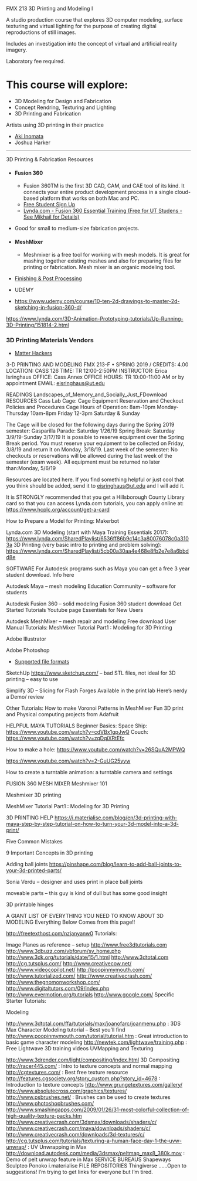 FMX 213 3D Printing and Modeling I

A studio production course that explores 3D computer modeling, surface texturing and virtual lighting 
for the purpose of creating digital reproductions of still images. 

Includes an investigation into the concept of virtual and artificial reality imagery. 

Laboratory fee required.




# This course will explore:

* 3D Modeling for Design and Fabrication
* Concept Rendring, Texturing and Lighting
* 3D Printing and Fabrication


Artists using 3D printing in their practice

* [Aki Inomata](https://www.aki-inomata.com/)
* Joshua Harker
---

3D Printing & Fabrication Resources

* #### Fusion 360
  * Fusion 360TM is the first 3D CAD, CAM, and CAE tool of its kind. It connects your entire product development process in a single cloud-based platform that works on both Mac and PC.
  * [Free Student Sign Up](https://www.autodesk.com/products/fusion-360/students-teachers-educators)
  * [Lynda.com - Fusion 360 Essential Training (Free for UT Studens - See Mikhail for Details)](https://www.lynda.com/Fusion-360-tutorials/Fusion-360-Essential-Training-REVISION/5034167-2.html?srchtrk=index%3a1%0alinktypeid%3a2%0aq%3afusion+360%0apage%3a1%0as%3arelevance%0asa%3atrue%0aproducttypeid%3a2)


* Good for small to medium-size fabrication projects.

* #### MeshMixer
  * Meshmixer is a free tool for working with mesh models. It is great for mashing together existing meshes and also for preparing files for printing or fabrication. Mesh mixer is an organic modeling tool. 


* [Finishing & Post Processing](https://makezine.com/projects/make-34/skill-builder-finishing-and-post-processing-your-3d-printed-objects)

* UDEMY
* https://www.udemy.com/course/10-ten-2d-drawings-to-master-2d-sketching-in-fusion-360-d/


https://www.lynda.com/3D-Animation-Prototyping-tutorials/Up-Running-3D-Printing/151814-2.html


### 3D Printing Materials Vendors
* [Matter Hackers](https://www.matterhackers.com/)




3-D PRINTING AND MODELING
FMX 213-F • SPRING 2019 / CREDITS: 4.00
LOCATION: CASS 126 TIME: TR 12:00-2:50PM
INSTRUCTOR: Erica Isringhaus OFFICE: Cass Annex
OFFICE HOURS: TR 10:00-11:00 AM or by appointment
EMAIL: eisringhaus@ut.edu



READINGS
Landscapes_of_Memory_and_Socially_Just_FDownload
RESOURCES
Cass Lab Cage: Cage Equipment Reservation and Checkout Policies and Procedures
Cage Hours of Operation:
8am-10pm Monday-Thursday
10am-8pm Friday
12-3pm Saturday & Sunday

The Cage will be closed for the following days during the Spring 2019 semester:
Gasparilla Parade: Saturday 1/26/19
Spring Break: Saturday 3/9/19-Sunday 3/17/19
It is possible to reserve equipment over the Spring Break period. You must reserve your equipment to be collected on Friday, 3/8/19 and return it on Monday, 3/18/19.
Last week of the semester:
No checkouts or reservations will be allowed during the last week of the semester (exam week).
All equipment must be returned no later than:Monday, 5/6/19


Resources are located here. If you find something helpful or just cool that you think should be added, send it to eisringhaus@ut.edu and I will add it.

It is STRONGLY recommended that you get a Hillsborough County Library card so that you can access Lynda.com tutorials, you can apply online at:
https://www.hcplc.org/account/get-a-card


How to Prepare a Model for Printing: Makerbot

Lynda.com
3D Modeling (start with Maya Training Essentials 2017):
https://www.lynda.com/SharedPlaylist/6536ff86b9c14c3a80076078c0a3103a
3D Printing (very basic intro to printing and problem solving):
https://www.lynda.com/SharedPlaylist/5cb00a30aa4e468e8fb2e7e8a6bbdd8e

SOFTWARE
For Autodesk programs such as Maya you can get a free 3 year student download. Info here

Autodesk Maya – mesh modeling
Education Community – software for students

Autodesk Fusion 360 – solid modeling
Fusion 360
student download
Get Started Tutorials
Youtube page
Essentials for New Users

Autodesk MeshMixer – mesh repair and modeling
Free download
User Manual
Tutorials:
MeshMixer Tutorial Part1 : Modeling for 3D Printing


Adobe Illustrator

Adobe Photoshop
* [Supported file formats](https://helpx.adobe.com/photoshop/using/supported-file-formats-photoshop-cs6.html)

SketchUp
https://www.sketchup.com/
– bad STL files, not ideal for 3D printing
– easy to use


Simplify 3D – Slicing for Flash Forges
Available in the print lab
Here’s nerdy a Demo/ review



Other Tutorials:
How to make Voronoi Patterns in MeshMixer
Fun 3D print and Physical computing projects from Adafruit


HELPFUL MAYA TUTORIALS
Beginner Basics:
Space Ship: https://www.youtube.com/watch?v=cdVBx1gpJwQ
Couch: https://www.youtube.com/watch?v=zqDqiXRtEfc

How to make a hole:
https://www.youtube.com/watch?v=26SQuA2MPWQ

https://www.youtube.com/watch?v=2-GuUG25yyw

How to create a turntable animation: a turntable camera and settings

FUSION 360
MESH MIXER
Meshmixer 101

Meshmixer 3D printing

MeshMixer Tutorial Part1 : Modeling for 3D Printing



3D PRINTING HELP
https://i.materialise.com/blog/en/3d-printing-with-maya-step-by-step-tutorial-on-how-to-turn-your-3d-model-into-a-3d-print/

Five Common Mistakes

9 Important Concepts in 3D printing

Adding ball joints
https://pinshape.com/blog/learn-to-add-ball-joints-to-your-3d-printed-parts/

Sonia Verdu – designer and uses print in place ball joints

moveable parts – this guy is kind of dull but has some good insight

3D printable hinges




A GIANT LIST OF EVERYTHING YOU NEED TO KNOW ABOUT 3D MODELING
Everything Below Comes from this page!!

http://freetexthost.com/nzjanyanw0
Tutorials:

Image Planes as reference – setup
http://www.free3dtutorials.com
http://www.3dbuzz.com/vbforum/sv_home.php
http://www.3dk.org/tutorials/date/15/1.html
http://www.3dtotal.com
http://cg.tutsplus.com/
http://www.creativecow.net/
http://www.videocopilot.net/
http://poopinmymouth.com/
http://www.tutorialized.com/
http://www.creativecrash.com/
http://www.thegnomonworkshop.com/
http://www.digitaltutors.com/09/index.php
http://www.evermotion.org/tutorials
http://www.google.com/
Specific Starter Tutorials:

Modeling

http://www.3dtotal.com/ffa/tutorials/max/joanofarc/joanmenu.php : 3DS Max Character Modeling tutorial – Best you’ll find
http://www.poopinmymouth.com/tutorial/tutorial.htm : Great introduction to basic game character modeling
http://newtek.com/lightwave/training.php : Free Lightwave 3D training videos
UVMapping and Texturing

http://www.3drender.com/light/compositing/index.html 3D Compositing
http://racer445.com/ : Intro to texture concepts and normal mapping
http://cgtextures.com/ : Best free texture resource
http://features.cgsociety.org/story_custom.php?story_id=4678 : Introduction to texture concepts
http://www.grungetextures.com/gallery/
http://www.absolutecross.com/graphics/textures/
http://www.psbrushes.net/ : Brushes can be used to create textures
http://www.photoshopbrushes.com/
http://www.smashingapps.com/2009/01/26/31-most-colorful-collection-of-high-quality-texture-packs.htm
http://www.creativecrash.com/3dsmax/downloads/shaders/c/
http://www.creativecrash.com/maya/downloads/shaders/c/
http://www.creativecrash.com/downloads/3d-textures/c/
http://cg.tutsplus.com/tutorials/texturing-a-human-face-day-1-the-uvw-unwrap/ : UV Unwrapping in Max
http://download.autodesk.com/media/3dsmax/peltmap_max8_380k.mov : Demo of pelt unwrap feature in Max
SERVICE BUREAUS
Shapeways
Sculpteo
Ponoko
i.materialise
FILE REPOSITORIES
Thingiverse
……Open to suggestions! I’m trying to get links for everyone but I’m tired.
